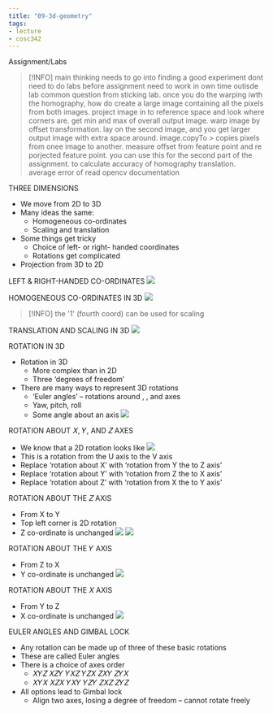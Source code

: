 ```yaml
---
title: "09-3d-geometry"
tags: 
- lecture
- cosc342
---
```


Assignment/Labs
> [!INFO] main thinking needs to go into finding a good experiment
> dont need to do labs before assignment
> need to work in own time outisde lab
> common question from sticking lab. once you do the warping iwth the homography, how do create a large image containing all the pixels from both images. project image in to reference space and look where corners are. get min and max of overall output image. warp image by offset transformation. lay on the second image, and you get larger output image with extra space around. image.copyTo > copies pixels from onee image to another. measure offset from feature point and re porjected feature point. you can use this for the second part of the assignment. to calculate accuracy of homography translation. average error of 
> read opencv documentation 

THREE DIMENSIONS 
- We move from 2D to 3D 
- Many ideas the same: 
	- Homogeneous co-ordinates 
	- Scaling and translation 
- Some things get tricky 
	- Choice of left- or right- handed coordinates 
	- Rotations get complicated 
- Projection from 3D to 2D

LEFT & RIGHT-HANDED CO-ORDINATES
![](https://i.imgur.com/0rkaqh5.png)

HOMOGENEOUS CO-ORDINATES IN 3D
![](https://i.imgur.com/vS0mkkK.png)
> [!INFO] the '1' (fourth coord) can be used for scaling

TRANSLATION AND SCALING IN 3D
![](https://i.imgur.com/CRfRm7D.png)

ROTATION IN 3D
- Rotation in 3D 
	- More complex than in 2D 
	- Three ‘degrees of freedom’ 
- There are many ways to represent 3D rotations 
	- ‘Euler angles’ – rotations around , , and axes 
	- Yaw, pitch, roll 
	- Some angle about an axis
![](https://i.imgur.com/4I3HrZO.png)

ROTATION ABOUT 𝑋, 𝑌, AND 𝑍 AXES 
- We know that a 2D rotation looks like ![](https://i.imgur.com/OEP8agu.png)
- This is a rotation from the U axis to the V axis 
- Replace ‘rotation about X’ with ‘rotation from Y the to Z axis’ 
- Replace ‘rotation about Y’ with ‘rotation from Z the to X axis’ 
- Replace ‘rotation about Z’ with ‘rotation from X the to Y axis'

ROTATION ABOUT THE 𝑍 AXIS
- From X to Y
- Top left corner is 2D rotation 
- Z co-ordinate is unchanged
![](https://i.imgur.com/2QJQfCS.png)
![](https://i.imgur.com/kJMzLWf.png)

ROTATION ABOUT THE 𝑌 AXIS
- From Z to X
- Y co-ordinate is unchanged
![](https://i.imgur.com/VlmkMi5.png)

ROTATION ABOUT THE 𝑋 AXIS
- From Y to Z 
- X co-ordinate is unchanged
![](https://i.imgur.com/wShX5uR.png)

EULER ANGLES AND GIMBAL LOCK 
- Any rotation can be made up of three of these basic rotations 
- These are called Euler angles 
- There is a choice of axes order 
	- 𝑋𝑌𝑍 𝑋𝑍𝑌 𝑌𝑋𝑍 𝑌𝑍𝑋 𝑍𝑋𝑌 𝑍𝑌𝑋 
	- 𝑋𝑌𝑋 𝑋𝑍𝑋 𝑌𝑋𝑌 𝑌𝑍𝑌 𝑍𝑋𝑍 𝑍𝑌𝑍
- All options lead to Gimbal lock 
	- Align two axes, losing a degree of freedom – cannot rotate freely